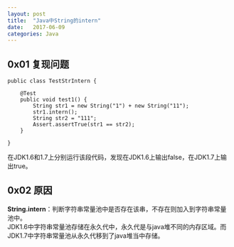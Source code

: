```yaml
---
layout: post
title:  "Java中String的intern"
date:   2017-06-09
categories: Java
---
```


## 0x01 复现问题
```
public class TestStrIntern {
	
	@Test
	public void test1() {
		String str1 = new String("1") + new String("11");
		str1.intern();
		String str2 = "111";
		Assert.assertTrue(str1 == str2);
	}
	
}
```
在JDK1.6和1.7上分别运行该段代码，发现在JDK1.6上输出false，在JDK1.7上输出true。

## 0x02 原因
__String.intern__：判断字符串常量池中是否存在该串，不存在则加入到字符串常量池中。<br>
JDK1.6中字符串常量池存储在永久代中，永久代是与java堆不同的内存区域。而JDK1.7中字符串常量池从永久代移到了java堆当中存储。<br>

